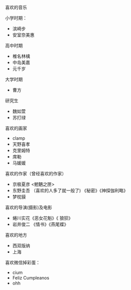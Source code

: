 喜欢的音乐

小学时期：

- 滨崎步
- 安室奈美惠

高中时期

- 椎名林檎
- 中岛美嘉
- 元千岁

大学时期

- 曹方

研究生

- 魏如萱
- 苏打绿

喜欢的画家

- clamp
- 天野喜孝
- 克里姆特
- 席勒
- 马媛媛

喜欢的作家（曾经喜欢的作家）

- 京极夏彦 <魍魉之匣>
- 东野圭吾 （喜欢的人多了就一般了)  《秘密》《神探伽利略》
- 梦枕貘 

喜欢的导演(摄影)及电影

- 蜷川实花《恶女花魁》《 狼狈》 
- 岩井俊二 《情书》《燕尾蝶》 

喜欢的地方

- 西双版纳
- 上海

喜欢微信掉彩蛋：

- cium
- Feliz Cumpleanos
- ohh

